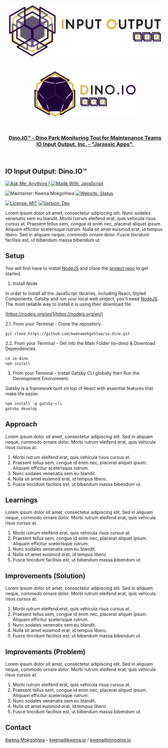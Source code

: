 <br />

<div align="center">

  <p align="center">
    <a href="https://kwena.io/inputoutput">
      <img src="https://raw.githubusercontent.com/kwenamokgohlwa/io-dino/master/static/images/logos/input-output-logo.svg" alt="io-input-output logo svg" width="480" height="auto">
    </a>
  </p>

  <br />

  <p align="center">
    <a href="https://kwena.io/inputoutput/io-dino">
      <img src="https://raw.githubusercontent.com/kwenamokgohlwa/io-dino/master/static/images/logos/dino-logo.svg" alt="dino-io logo svg" width="320" height="auto">
    </a>
  </p>

</div>

<br />

<div algin="center">

  <h3 align="center">
    <b>
      <a href="https://kwena.io/inputoutput/io-dino">
        Dino.IO™ - Dino Park Monitoring Tool for Maintenance Teams
      </a>
      <br />
      <a href="https://kwena.io/inputoutput">
        IO Input Output, Inc. - "Jarassic Apps".
      </a>
    </b>
  </h3>

</div>

<br />

<!-- DOCUMENTATION -->

## IO Input Output: Dino.IO™

[![Ask Me: Anything !](https://img.shields.io/badge/ask%20me-anything-green.svg)](https://github.com/kwenamokgohlwa/ama)
[![Made With: JavaScript](https://img.shields.io/badge/made%20with-JavaScript-blue.svg)](https://www.javascript.com)

![Maintainer: Kwena Mokgohlwa](https://img.shields.io/badge/maintainer-kwenamokgohlwa-blue)
[![Website: Status](https://img.shields.io/website-up-down-green-red/http/shields.io.svg)](http://shields.io/)

[![License: MIT](https://img.shields.io/badge/license-MIT-green.svg)](https://opensource.org/licenses/MIT)
[![Version: Dev](https://badge.fury.io/gh/tterb%2FHyde.svg)](https://badge.fury.io/gh/tterb%2FHyde)

Lorem ipsum dolor sit amet, consectetur adipiscing elit. Nunc sodales venenatis sem eu blandit. Morbi rutrum eleifend erat, quis vehicula risus cursus at. Praesent tellus sem, congue id enim nec, placerat aliquet ipsum. Aliquam efficitur scelerisque rutrum. Nulla sit amet euismod erat, id tempus libero. Sed in aliquam neque, commodo ornare dolor. Fusce tincidunt facilisis est, ut bibendum massa bibendum ut.

## Setup

You will first have to install [NodeJS](https://nodejs.org/en/) and clone the [project repo](https://github.com/kwenamokgohlwa/io-dino) to get started.

1. Install Node

In order to install all the JavaScript libraries, including React, Styled Components, Gatsby and run your local web project, you'll need [NodeJS](https://nodejs.org/en/). The most reliable way to install it is using their download file.

[https://nodejs.org/en/](https://nodejs.org/en/)

2.1. From your Terminal - Clone the repository.

```
git clone https://github.com/kwenamokgohlwa/io-dino.git
```

2.2. From your Terminal - Get into the Main Folder (io-dino) & Download Dependencies.

```
cd io-dino
npm install
```

3. From your Terminal - Install Gatsby CLI globally then Run the Development Environment.

Gatsby is a framework built on top of React with essential features that make life easier.

```
npm install -g gatsby-cli
gatsby develop

```

## Approach

Lorem ipsum dolor sit amet, consectetur adipiscing elit. Sed in aliquam neque, commodo ornare dolor. Morbi rutrum eleifend erat, quis vehicula risus cursus at.

1. Morbi rutrum eleifend erat, quis vehicula risus cursus at.
2. Praesent tellus sem, congue id enim nec, placerat aliquet ipsum. Aliquam efficitur scelerisque rutrum.
3. Nunc sodales venenatis sem eu blandit.
4. Nulla sit amet euismod erat, id tempus libero.
5. Fusce tincidunt facilisis est, ut bibendum massa bibendum ut.

## Learnings

Lorem ipsum dolor sit amet, consectetur adipiscing elit. Sed in aliquam neque, commodo ornare dolor. Morbi rutrum eleifend erat, quis vehicula risus cursus at.

1. Morbi rutrum eleifend erat, quis vehicula risus cursus at.
2. Praesent tellus sem, congue id enim nec, placerat aliquet ipsum. Aliquam efficitur scelerisque rutrum.
3. Nunc sodales venenatis sem eu blandit.
4. Nulla sit amet euismod erat, id tempus libero.
5. Fusce tincidunt facilisis est, ut bibendum massa bibendum ut.

## Improvements (Solution)

Lorem ipsum dolor sit amet, consectetur adipiscing elit. Sed in aliquam neque, commodo ornare dolor. Morbi rutrum eleifend erat, quis vehicula risus cursus at.

1. Morbi rutrum eleifend erat, quis vehicula risus cursus at.
2. Praesent tellus sem, congue id enim nec, placerat aliquet ipsum. Aliquam efficitur scelerisque rutrum.
3. Nunc sodales venenatis sem eu blandit.
4. Nulla sit amet euismod erat, id tempus libero.
5. Fusce tincidunt facilisis est, ut bibendum massa bibendum ut.

## Improvements (Problem)

Lorem ipsum dolor sit amet, consectetur adipiscing elit. Sed in aliquam neque, commodo ornare dolor. Morbi rutrum eleifend erat, quis vehicula risus cursus at.

1. Morbi rutrum eleifend erat, quis vehicula risus cursus at.
2. Praesent tellus sem, congue id enim nec, placerat aliquet ipsum. Aliquam efficitur scelerisque rutrum.
3. Nunc sodales venenatis sem eu blandit.
4. Nulla sit amet euismod erat, id tempus libero.
5. Fusce tincidunt facilisis est, ut bibendum massa bibendum ut.

<!-- CONTACT -->

## Contact

[Kwena Mokgohlwa](https://linkedin.com/in/kwenamokgohlwa) – [kwena@kwena.io](mailto:kwena@kwena.io) / [kwena@innogine.io](mailto:kwena@innogine.io)
